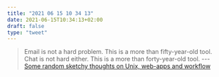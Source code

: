 ```yaml
---
title: "2021 06 15 10 34 13"
date: 2021-06-15T10:34:13+02:00
draft: false
type: "tweet"
---
```

> Email is not a hard problem. This is a more than fifty-year-old tool.<br> Chat is not hard either. This is a more than forty-year-old tool. --- [Some random sketchy thoughts on Unix, web-apps and workflow](https://liam-on-linux.livejournal.com/80194.html)

